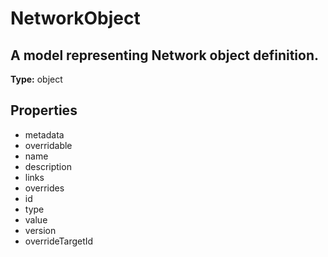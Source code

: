 # NetworkObject

## A model representing Network object definition.

**Type:** object

## Properties
* metadata
* overridable
* name
* description
* links
* overrides
* id
* type
* value
* version
* overrideTargetId
